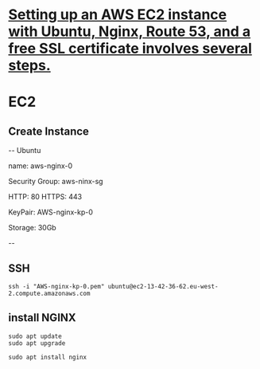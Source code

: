 

# [Setting up an AWS EC2 instance with Ubuntu, Nginx, Route 53, and a free SSL certificate involves several steps.](https://www.linkedin.com/pulse/setting-up-aws-ec2-instance-ubuntu-nginx-route-53-ssl-selvanantham-erpxc/)

# EC2
## Create Instance
--
Ubuntu

name:
aws-nginx-0

Security Group:
aws-ninx-sg

HTTP: 80
HTTPS: 443

KeyPair:
AWS-nginx-kp-0

Storage:
30Gb

--

## SSH
```
ssh -i "AWS-nginx-kp-0.pem" ubuntu@ec2-13-42-36-62.eu-west-2.compute.amazonaws.com

```

## install NGINX
```
sudo apt update
sudo apt upgrade

sudo apt install nginx

```



